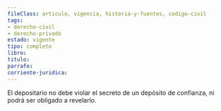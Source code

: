 ```yaml
---
fileClass: articulo, vigencia, historia-y-fuentes, codigo-civil
tags:
- derecho-civil
- derecho-privado
estado: vigente
tipo: completo
libro:
titulo:
parrafo:
corriente-juridica:
---
```

El depositario no debe violar el secreto de un depósito de confianza, ni podrá ser obligado a revelarlo.